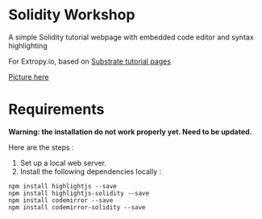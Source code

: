 # Solidity Workshop
A simple Solidity tutorial webpage with embedded code editor and syntax highlighting

For Extropy.io, based on [Substrate tutorial pages](https://substrate.dev/substrate-collectables-workshop/#/1/creating-a-storage-value?id=working-with-a-storage-value)

[Picture here](https://ibb.co/swx3wYk)

# Requirements

**Warning: the installation do not work properly yet. Need to be updated.**

Here are the steps :

1) Set up a local web server.
2) Install the following dependencies locally :


```
npm install highlightjs --save
npm install highlightjs-solidity --save
npm install codemirror --save
npm install codemirror-solidity --save
```
